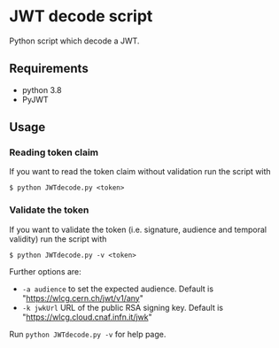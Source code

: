 # JWT decode script

Python script which decode a JWT.

## Requirements

* python 3.8
* PyJWT

## Usage

### Reading token claim

If you want to read the token claim without validation run the script with

```
$ python JWTdecode.py <token>
```

### Validate the token

If you want to validate the token (i.e. signature, audience and temporal validity) run the script with

```
$ python JWTdecode.py -v <token>
```

Further options are:

* `-a audience` to set the expected audience. Default is "https://wlcg.cern.ch/jwt/v1/any"
* `-k jwkUrl` URL of the public RSA signing key. Default is "https://wlcg.cloud.cnaf.infn.it/jwk"

Run `python JWTdecode.py -v` for help page.